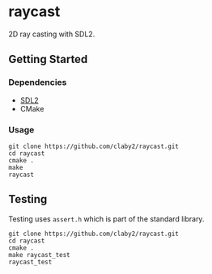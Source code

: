 # raycast

2D ray casting with SDL2.

## Getting Started

### Dependencies

+ [SDL2](http://libsdl.org/download-2.0.php)
+ CMake

### Usage

```
git clone https://github.com/claby2/raycast.git
cd raycast
cmake .
make
raycast
```

## Testing

Testing uses `assert.h` which is part of the standard library.

```
git clone https://github.com/claby2/raycast.git
cd raycast
cmake .
make raycast_test
raycast_test
```
